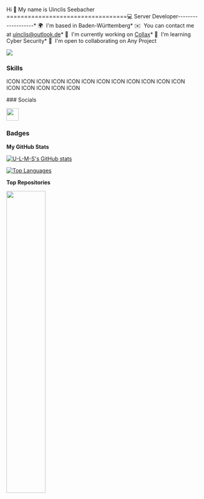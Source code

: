 Hi 👋 My name is Uinclis Seebacher
==================================💻 Server Developer-------------------* 🌍  I'm based in Baden-Württemberg* ✉️  You can contact me at [uinclis@outlook.de](mailto:uinclis@outlook.de)* 🚀  I'm currently working on [Collax](http://www.collax.com/)* 🧠  I'm learning Cyber Security* 🤝  I'm open to collaborating on Any Project

<a href="https://www.github.com/U-L-M-S" target="_blank" rel="noreferrer"><img
src="https://img.shields.io/github/followers/U-L-M-S?logo=github&style=for-the-badge&color=0891b2&labelColor=1c1917" /></a>

### Skills


<p align="left">
ICON ICON ICON ICON ICON ICON ICON ICON ICON ICON ICON ICON ICON ICON ICON ICON ICON </p>
### Socials<p align="left"> <a href="https://www.github.com/U-L-M-S" target="_blank" rel="noreferrer"> <picture> <source media="(prefers-color-scheme: dark)" srcset="https://raw.githubusercontent.com/danielcranney/readme-generator/main/public/icons/socials/github-dark.svg" /> <source media="(prefers-color-scheme: light)" srcset="https://raw.githubusercontent.com/danielcranney/readme-generator/main/public/icons/socials/github.svg" /> <img src="https://raw.githubusercontent.com/danielcranney/readme-generator/main/public/icons/socials/github.svg" width="32" height="32" /> </picture> </a></p>

### Badges

<b>My GitHub Stats</b>

<a href="http://www.github.com/U-L-M-S"><img src="https://github-readme-stats.vercel.app/api?username=U-L-M-S&show_icons=true&hide=&count_private=true&title_color=0891b2&text_color=ffffff&icon_color=0891b2&bg_color=1c1917&hide_border=true&show_icons=true" alt="U-L-M-S's GitHub stats" /></a>

<a href="https://github.com/U-L-M-S" align="left"><img src="https://github-readme-stats.vercel.app/api/top-langs/?username=U-L-M-S&langs_count=10&title_color=0891b2&text_color=ffffff&icon_color=0891b2&bg_color=1c1917&hide_border=true&locale=en&custom_title=Top%20%Languages" alt="Top Languages" /></a>

<b>Top Repositories</b>

<div width="100%" align="center"><a href="https://github.com/U-L-M-S/tabnews" align="left"><img align="left" width="45%" src="https://github-readme-stats.vercel.app/api/pin/?username=U-L-M-S&repo=tabnews&title_color=0891b2&text_color=ffffff&icon_color=0891b2&bg_color=1c1917&hide_border=true&locale=en" /></a></div><br /><br /><br /><br /><br /><br /><br />
